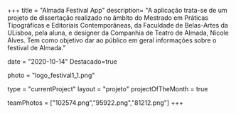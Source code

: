 +++
title = "Almada Festival App"
description= "A aplicação trata-se de um projeto de dissertação realizado no âmbito do Mestrado em Práticas Tipográficas e Editoriais Contemporâneas, da Faculdade de Belas-Artes da ULisboa, pela aluna, e designer da Companhia de Teatro de Almada, Nicole Alves. Tem como objetivo dar ao público em geral informações sobre o festival de Almada." 

date = "2020-10-14" 
Destacado=true 

photo = "logo_festival1_1.png" 

type = "currentProject" 
layout = "projeto" 
projectOfTheMonth = true

teamPhotos = ["102574.png","95922.png","81212.png"] 
+++
